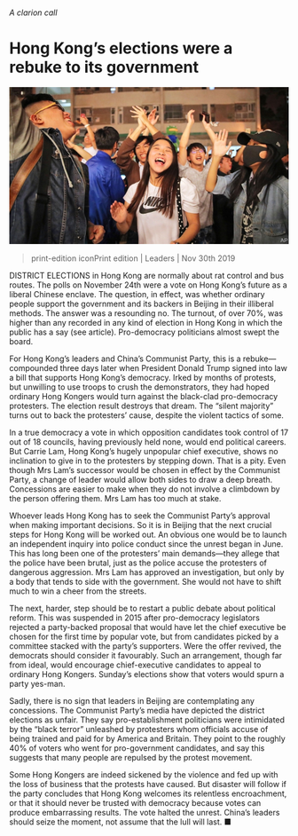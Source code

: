 ###### A clarion call

# Hong Kong’s elections were a rebuke to its government 

![image](images/20191130_LDP001_1.jpg) 

> print-edition iconPrint edition | Leaders | Nov 30th 2019 

DISTRICT ELECTIONS in Hong Kong are normally about rat control and bus routes. The polls on November 24th were a vote on Hong Kong’s future as a liberal Chinese enclave. The question, in effect, was whether ordinary people support the government and its backers in Beijing in their illiberal methods. The answer was a resounding no. The turnout, of over 70%, was higher than any recorded in any kind of election in Hong Kong in which the public has a say (see article). Pro-democracy politicians almost swept the board. 

For Hong Kong’s leaders and China’s Communist Party, this is a rebuke—compounded three days later when President Donald Trump signed into law a bill that supports Hong Kong’s democracy. Irked by months of protests, but unwilling to use troops to crush the demonstrators, they had hoped ordinary Hong Kongers would turn against the black-clad pro-democracy protesters. The election result destroys that dream. The “silent majority” turns out to back the protesters’ cause, despite the violent tactics of some. 

In a true democracy a vote in which opposition candidates took control of 17 out of 18 councils, having previously held none, would end political careers. But Carrie Lam, Hong Kong’s hugely unpopular chief executive, shows no inclination to give in to the protesters by stepping down. That is a pity. Even though Mrs Lam’s successor would be chosen in effect by the Communist Party, a change of leader would allow both sides to draw a deep breath. Concessions are easier to make when they do not involve a climbdown by the person offering them. Mrs Lam has too much at stake. 

Whoever leads Hong Kong has to seek the Communist Party’s approval when making important decisions. So it is in Beijing that the next crucial steps for Hong Kong will be worked out. An obvious one would be to launch an independent inquiry into police conduct since the unrest began in June. This has long been one of the protesters’ main demands—they allege that the police have been brutal, just as the police accuse the protesters of dangerous aggression. Mrs Lam has approved an investigation, but only by a body that tends to side with the government. She would not have to shift much to win a cheer from the streets. 

The next, harder, step should be to restart a public debate about political reform. This was suspended in 2015 after pro-democracy legislators rejected a party-backed proposal that would have let the chief executive be chosen for the first time by popular vote, but from candidates picked by a committee stacked with the party’s supporters. Were the offer revived, the democrats should consider it favourably. Such an arrangement, though far from ideal, would encourage chief-executive candidates to appeal to ordinary Hong Kongers. Sunday’s elections show that voters would spurn a party yes-man. 

Sadly, there is no sign that leaders in Beijing are contemplating any concessions. The Communist Party’s media have depicted the district elections as unfair. They say pro-establishment politicians were intimidated by the “black terror” unleashed by protesters whom officials accuse of being trained and paid for by America and Britain. They point to the roughly 40% of voters who went for pro-government candidates, and say this suggests that many people are repulsed by the protest movement. 

Some Hong Kongers are indeed sickened by the violence and fed up with the loss of business that the protests have caused. But disaster will follow if the party concludes that Hong Kong welcomes its relentless encroachment, or that it should never be trusted with democracy because votes can produce embarrassing results. The vote halted the unrest. China’s leaders should seize the moment, not assume that the lull will last. ■ 

